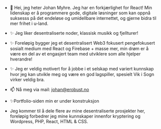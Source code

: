- 👋 Hei, jeg heter Johan Myhre. Jeg har en forkjærlighet for React! Min lidenskap er å programmere gode, digitale løsninger som kan oppnå suksesss på det endeløse og umidellbare internettet, og gjerne bidra til mer frihet i u-land. 
- ✨  Jeg liker desentraliserte noder, klassisk musikk og fjellturer! 
-  ✨ Foreløpig bygger jeg et desentralisert Web3 fokusert pengefokusert sosialt medium med React og Firebase + masse mer, min drøm er å være en del av et engasjert team med utviklere som alle hjelper hverandre!
-   ✨  Jeg er veldig motivert for å jobbe i et selskap med variert kunnskap hvor jeg kan utvikle meg og være en god lagspiller, spesielt Vik i Sogn virker veldig bra.

- 📫 Nå meg via mail: johan@erobust.no
- ✨Portfolio-siden min er under konstruksjon
- Jeg kommer til å dele flere av mine desentraliserte prosjekter her, foreløpig forbedrer jeg mine kunnskaper innenfor kryptering og Wordpress, PHP, React, HTML & CSS. 

<!---
xTidewaterx/xTidewaterx is a ✨ special ✨ repository because its `README.md` (this file) appears on your GitHub profile.
You can click the Preview link to take a look at your changes.
--->
